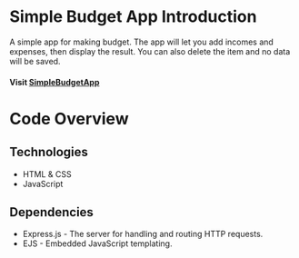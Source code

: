 # Simple Budget App Introduction
A simple app for making budget. The app will let you add incomes and expenses, then display the result. You can also delete the item and no data will be saved.

#### Visit [SimpleBudgetApp](https://serene-woodland-29246.herokuapp.com/)
# Code Overview
## Technologies
* HTML & CSS
* JavaScript

## Dependencies
* Express.js - The server for handling and routing HTTP requests.
* EJS - Embedded JavaScript templating.
